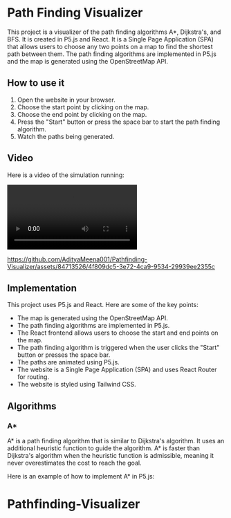 # Path Finding Visualizer

This project is a visualizer of the path finding algorithms A*, Dijkstra's, and BFS. It is created in P5.js and React. It is a Single Page Application (SPA) that allows users to choose any two points on a map to find the shortest path between them. The path finding algorithms are implemented in P5.js and the map is generated using the OpenStreetMap API.

## How to use it

1. Open the website in your browser.
2. Choose the start point by clicking on the map.
3. Choose the end point by clicking on the map.
4. Press the "Start" button or press the space bar to start the path finding algorithm.
5. Watch the paths being generated.


## Video

Here is a video of the simulation running:

<video src="./video.mp4" controls></video>


https://github.com/AdityaMeena001/Pathfinding-Visualizer/assets/84713526/4f809dc5-3e72-4ca9-9534-29939ee2355c


## Implementation

This project uses P5.js and React. Here are some of the key points:

- The map is generated using the OpenStreetMap API.
- The path finding algorithms are implemented in P5.js.
- The React frontend allows users to choose the start and end points on the map.
- The path finding algorithm is triggered when the user clicks the "Start" button or presses the space bar.
- The paths are animated using P5.js.
- The website is a Single Page Application (SPA) and uses React Router for routing.
- The website is styled using Tailwind CSS.

## Algorithms

### A*

A* is a path finding algorithm that is similar to Dijkstra's algorithm. It uses an additional heuristic function to guide the algorithm. A* is faster than Dijkstra's algorithm when the heuristic function is admissible, meaning it never overestimates the cost to reach the goal.

Here is an example of how to implement A* in P5.js:

# Pathfinding-Visualizer
